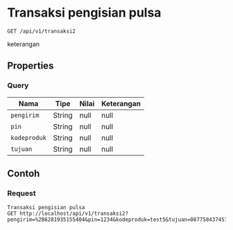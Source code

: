 # Transaksi pengisian pulsa
```http
GET /api/v1/transaksi2
```
keterangan
## Properties
### Query
Nama | Tipe | Nilai | Keterangan
--- | --- | --- | ---
<code>pengirim</code> | String | null | null
<code>pin</code> | String | null | null
<code>kodeproduk</code> | String | null | null
<code>tujuan</code> | String | null | null

## Contoh

### Request
```http
Transaksi pengisian pulsa
GET http://localhost/api/v1/transaksi2?pengirim=%2B6281935155404&pin=1234&kodeproduk=test5&tujuan=087758437457
```
